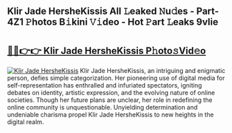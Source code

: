 ## Klir Jade HersheKissis All 𝙻eaked 𝙽u𝚍es - Part-4Z1 𝙿hotos B𝚒kini 𝚅𝚒deo - Hot 𝙿art 𝙻eaks 9vIie

# <h2><a href="http://ld439ga.urlbe.top/?page=Klir+Jade+HersheKissis">🔗🔗👉👉 Klir Jade HersheKissis P𝚑oto𝚜Vid𝚎o</a></h2>

[![Klir Jade HersheKissis](https://i.imgur.com/eBuTRDB.gif)](http://ld439ga.urlbe.top/?page=Klir+Jade+HersheKissis)
Klir Jade HersheKissis, an intriguing and enigmatic person, defies simple categorization. Her pioneering use of digital media for self-representation has enthralled and infuriated spectators, igniting debates on identity, artistic expression, and the evolving nature of online societies. Though her future plans are unclear, her role in redefining the online community is unquestionable. Unyielding determination and undeniable charisma propel Klir Jade HersheKissis to new heights in the digital realm.

